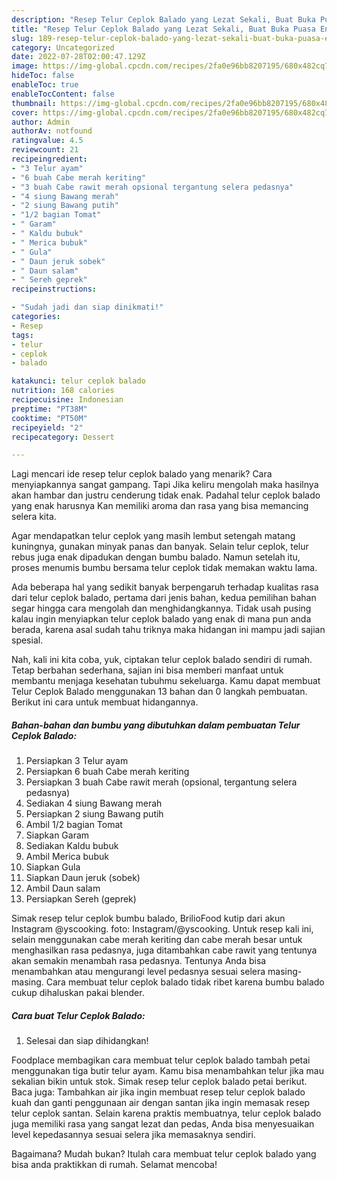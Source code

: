 ```yaml
---
description: "Resep Telur Ceplok Balado yang Lezat Sekali, Buat Buka Puasa Enak Banget"
title: "Resep Telur Ceplok Balado yang Lezat Sekali, Buat Buka Puasa Enak Banget"
slug: 189-resep-telur-ceplok-balado-yang-lezat-sekali-buat-buka-puasa-enak-banget
category: Uncategorized
date: 2022-07-28T02:00:47.129Z
image: https://img-global.cpcdn.com/recipes/2fa0e96bb8207195/680x482cq70/telur-ceplok-balado-foto-resep-utama.jpg
hideToc: false
enableToc: true
enableTocContent: false
thumbnail: https://img-global.cpcdn.com/recipes/2fa0e96bb8207195/680x482cq70/telur-ceplok-balado-foto-resep-utama.jpg
cover: https://img-global.cpcdn.com/recipes/2fa0e96bb8207195/680x482cq70/telur-ceplok-balado-foto-resep-utama.jpg
author: Admin
authorAv: notfound
ratingvalue: 4.5
reviewcount: 21
recipeingredient:
- "3 Telur ayam"
- "6 buah Cabe merah keriting"
- "3 buah Cabe rawit merah opsional tergantung selera pedasnya"
- "4 siung Bawang merah"
- "2 siung Bawang putih"
- "1/2 bagian Tomat"
- " Garam"
- " Kaldu bubuk"
- " Merica bubuk"
- " Gula"
- " Daun jeruk sobek"
- " Daun salam"
- " Sereh geprek"
recipeinstructions:

- "Sudah jadi dan siap dinikmati!"
categories:
- Resep
tags:
- telur
- ceplok
- balado

katakunci: telur ceplok balado 
nutrition: 168 calories
recipecuisine: Indonesian
preptime: "PT38M"
cooktime: "PT50M"
recipeyield: "2"
recipecategory: Dessert

---
```



Lagi mencari ide resep telur ceplok balado yang menarik? Cara menyiapkannya sangat gampang. Tapi Jika keliru mengolah maka hasilnya akan hambar dan justru cenderung tidak enak. Padahal telur ceplok balado yang enak harusnya Kan memiliki aroma dan rasa yang bisa memancing selera kita.


Agar mendapatkan telur ceplok yang masih lembut setengah matang kuningnya, gunakan minyak panas dan banyak. Selain telur ceplok, telur rebus juga enak dipadukan dengan bumbu balado. Namun setelah itu, proses menumis bumbu bersama telur ceplok tidak memakan waktu lama.

Ada beberapa hal yang sedikit banyak berpengaruh terhadap kualitas rasa dari telur ceplok balado, pertama dari jenis bahan, kedua pemilihan bahan segar hingga cara mengolah dan menghidangkannya. Tidak usah pusing kalau ingin menyiapkan telur ceplok balado yang enak di mana pun anda berada, karena asal sudah tahu triknya maka hidangan ini mampu jadi sajian spesial.


Nah, kali ini kita coba, yuk, ciptakan telur ceplok balado sendiri di rumah. Tetap berbahan sederhana, sajian ini bisa memberi manfaat untuk membantu menjaga kesehatan tubuhmu sekeluarga. Kamu dapat membuat Telur Ceplok Balado menggunakan 13 bahan dan 0 langkah pembuatan. Berikut ini cara untuk membuat hidangannya.

<!--inarticleads1-->

##### Bahan-bahan dan bumbu yang dibutuhkan dalam pembuatan Telur Ceplok Balado:

1. Persiapkan 3 Telur ayam
1. Persiapkan 6 buah Cabe merah keriting
1. Persiapkan 3 buah Cabe rawit merah (opsional, tergantung selera pedasnya)
1. Sediakan 4 siung Bawang merah
1. Persiapkan 2 siung Bawang putih
1. Ambil 1/2 bagian Tomat
1. Siapkan  Garam
1. Sediakan  Kaldu bubuk
1. Ambil  Merica bubuk
1. Siapkan  Gula
1. Siapkan  Daun jeruk (sobek)
1. Ambil  Daun salam
1. Persiapkan  Sereh (geprek)


Simak resep telur ceplok bumbu balado, BrilioFood kutip dari akun Instagram @yscooking. foto: Instagram/@yscooking. Untuk resep kali ini, selain menggunakan cabe merah keriting dan cabe merah besar untuk menghasilkan rasa pedasnya, juga ditambahkan cabe rawit yang tentunya akan semakin menambah rasa pedasnya. Tentunya Anda bisa menambahkan atau mengurangi level pedasnya sesuai selera masing-masing. Cara membuat telur ceplok balado tidak ribet karena bumbu balado cukup dihaluskan pakai blender. 

<!--inarticleads2-->

##### Cara buat Telur Ceplok Balado:


1. Selesai dan siap dihidangkan!

Foodplace membagikan cara membuat telur ceplok balado tambah petai menggunakan tiga butir telur ayam. Kamu bisa menambahkan telur jika mau sekalian bikin untuk stok. Simak resep telur ceplok balado petai berikut. Baca juga: Tambahkan air jika ingin membuat resep telur ceplok balado kuah dan ganti penggunaan air dengan santan jika ingin memasak resep telur ceplok santan. Selain karena praktis membuatnya, telur ceplok balado juga memiliki rasa yang sangat lezat dan pedas, Anda bisa menyesuaikan level kepedasannya sesuai selera jika memasaknya sendiri. 

Bagaimana? Mudah bukan? Itulah cara membuat telur ceplok balado yang bisa anda praktikkan di rumah. Selamat mencoba!
